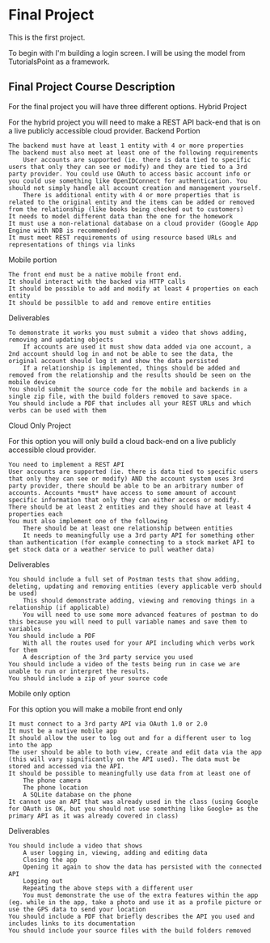 # Final Project

This is the first project.

To begin with I'm building a login screen. I will be using the model from TutorialsPoint as a framework.


## Final Project Course Description
For the final project you will have three different options.
Hybrid Project

For the hybrid project you will need to make a REST API back-end that is on a live publicly accessible cloud provider.
Backend Portion

    The backend must have at least 1 entity with 4 or more properties
    The backend must also meet at least one of the following requirements
        User accounts are supported (ie. there is data tied to specific users that only they can see or modify) and they are tied to a 3rd party provider. You could use OAuth to access basic account info or you could use something like OpenIDConnect for authentication. You should not simply handle all account creation and management yourself.
        There is additional entity with 4 or more properties that is related to the original entity and the items can be added or removed from the relationship (like books being checked out to customers)
    It needs to model different data than the one for the homework
    It must use a non-relational database on a cloud provider (Google App Engine with NDB is recommended)
    It must meet REST requirements of using resource based URLs and representations of things via links

Mobile portion

    The front end must be a native mobile front end.
    It should interact with the backed via HTTP calls
    It should be possible to add and modify at least 4 properties on each entity
    It should be possilble to add and remove entire entities

Deliverables

    To demonstrate it works you must submit a video that shows adding, removing and updating objects
        If accounts are used it must show data added via one account, a 2nd account should log in and not be able to see the data, the original account should log it and show the data persisted
        If a relationship is implemented, things should be added and removed from the relationship and the results should be seen on the mobile device
    You should submit the source code for the mobile and backends in a single zip file, with the build folders removed to save space.
    You should include a PDF that includes all your REST URLs and which verbs can be used with them

Cloud Only Project

For this option you will only build a cloud back-end on a live publicly accessible cloud provider.

    You need to implement a REST API
    User accounts are supported (ie. there is data tied to specific users that only they can see or modify) AND the account system uses 3rd party provider, there should be able to be an arbitrary number of accounts. Accounts *must* have access to some amount of account specific information that only they can either access or modify.
    There should be at least 2 entities and they should have at least 4 properties each
    You must also implement one of the following
        There should be at least one relationship between entities
        It needs to meaningfully use a 3rd party API for something other than authentication (for example connecting to a stock market API to get stock data or a weather service to pull weather data)

Deliverables

    You should include a full set of Postman tests that show adding, deleting, updating and removing entities (every applicable verb should be used)
        This should demonstrate adding, viewing and removing things in a relationship (if applicable)
        You will need to use some more advanced features of postman to do this because you will need to pull variable names and save them to variables
    You should include a PDF
        With all the routes used for your API including which verbs work for them
        A description of the 3rd party service you used
    You should include a video of the tests being run in case we are unable to run or interpret the results.
    You should include a zip of your source code

Mobile only option

For this option you will make a mobile front end only

    It must connect to a 3rd party API via OAuth 1.0 or 2.0
    It must be a native mobile app
    It should allow the user to log out and for a different user to log into the app
    The user should be able to both view, create and edit data via the app (this will vary significantly on the API used). The data must be stored and accessed via the API.
    It should be possible to meaningfully use data from at least one of
        The phone camera
        The phone location
        A SQLite database on the phone
    It cannot use an API that was already used in the class (using Google for OAuth is OK, but you should not use something like Google+ as the primary API as it was already covered in class)

Deliverables

    You should include a video that shows
        A user logging in, viewing, adding and editing data
        Closing the app
        Opening it again to show the data has persisted with the connected API
        Logging out
        Repeating the above steps with a different user
        You must demonstrate the use of the extra features within the app (eg. while in the app, take a photo and use it as a profile picture or use the GPS data to send your location
    You should include a PDF that briefly describes the API you used and includes links to its documentation
    You should include your source files with the build folders removed

